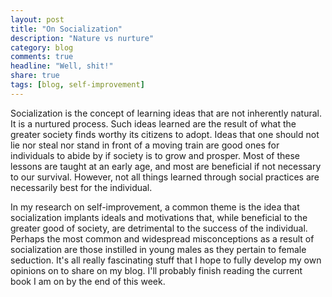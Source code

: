 ```yaml
---
layout: post
title: "On Socialization"
description: "Nature vs nurture"
category: blog
comments: true
headline: "Well, shit!"
share: true
tags: [blog, self-improvement]
---
```

Socialization is the concept of learning ideas that are not inherently natural.  It is a nurtured process.  Such ideas learned are the result of what the greater society finds worthy its citizens to adopt.  Ideas that one should not lie nor steal nor stand in front of a moving train are good ones for individuals to abide by if society is to grow and prosper.  Most of these lessons are taught at an early age, and most are beneficial if not necessary to our survival.  However, not all things learned through social practices are necessarily best for the individual.

In my research on self-improvement, a common theme is the idea that socialization implants ideals and motivations that, while beneficial to the greater good of society, are detrimental to the success of the individual.  Perhaps the most common and widespread misconceptions as a result of socialization are those instilled in young males as they pertain to female seduction.  It's all really fascinating stuff that I hope to fully develop my own opinions on to share on my blog.  I'll probably finish reading the current book I am on by the end of this week.
